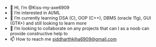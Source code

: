 - 👋 Hi, I’m @Kiss-my-axe6909
- 👀 I’m interested in AI/ML
- 🌱 I’m currently learning DSA (C), OOP (C++), DBMS (oracle 11g), GUI (GTK+) and still looking to learn more
- 💞️ I’m looking to collaborate on any projects that can I as a noob can provide constructive help to
- 📫 How to reach me siddharthkjha6909@gmail.com

<!---
Kiss-my-axe6909/Kiss-my-axe6909 is a ✨ special ✨ repository because its `README.md` (this file) appears on your GitHub profile.
You can click the Preview link to take a look at your changes.
--->
